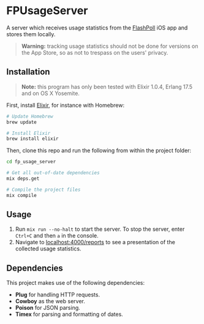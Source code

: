 FPUsageServer
=============

A server which receives usage statistics from the [FlashPoll](http://www.flashpoll.eu/en/home) iOS app and stores them locally.

> **Warning:** tracking usage statistics should not be done for versions on the App Store, so as not to trespass on the users' privacy.

## Installation

> **Note:** this program has only been tested with Elixir 1.0.4, Erlang 17.5 and on OS X Yosemite.

First, install [Elixir](http://elixir-lang.org/install.html), for instance with Homebrew:

```sh
# Update Homebrew
brew update

# Install Elixir
brew install elixir
```

Then, clone this repo and run the following from within the project folder:

```sh
cd fp_usage_server

# Get all out-of-date dependencies
mix deps.get

# Compile the project files
mix compile
```

## Usage

1. Run `mix run --no-halt` to start the server. To stop the server, enter `Ctrl+C` and then `a` in the console.
2. Navigate to [localhost:4000/reports](http://localhost:4000/reports) to see a presentation of the collected usage statistics.

## Dependencies

This project makes use of the following dependencies:

* **Plug** for handling HTTP requests.
* **Cowboy** as the web server.
* **Poison** for JSON parsing.
* **Timex** for parsing and formatting of dates.